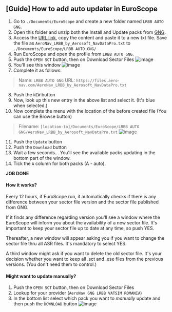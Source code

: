 ## [Guide] How to add auto updater in EuroScope

1. Go to ```./Documents/EuroScope``` and create a new folder named ```LRBB AUTO GNG```.
2. Open this folder and unzip both the Install and Update packs from [GNG](https://files.aero-nav.com/LRBB).
3. Access the [URL link](https://files.aero-nav.com/AeroNav_LRBB_by_Aerosoft_NavDataPro.txt), copy the content and paste it to a new txt file. Save the file as ```AeroNav_LRBB_by_Aerosoft_NavDataPro.txt``` to ```./Documents/EuroScope/LRBB AUTO GNG/```
4. Run EuroScope and open the profile from ```LRBB AUTO GNG```. 
5. Push the ```OPEN SCT``` button, then on Download Sector Files
![image][first]
6. You'll see this window
![image][before]
7. Complete it as follows:
> Name: ```LRBB AUTO GNG```
> URL: ```https://files.aero-nav.com/AeroNav_LRBB_by_Aerosoft_NavDataPro.txt```
8. Push the ```NEW``` button
9. Now, look up this new entry in the above list and select it. (It's blue when selected.)
10. Now complete the menu with the location of the before created file (You can use the Browse button)
> Filename: ```[location-to]/Documents/EuroScope/LRBB AUTO GNG/AeroNav_LRBB_by_Aerosoft_NavDataPro.txt```
![image][after]
11. Push the ```Update``` button
12. Push the ```Download``` button
13. Wait a few seconds... You'll see the available packs updating in the bottom part of the window. 
14. Tick the ```A``` column for both packs (A - auto).

**JOB DONE**

#### How it works?

Every 12 hours, if EuroScope run, it automatically checks if there is any difference between your sector file version and the sector file published from GNG.

If it finds any difference regarding version you'll see a window where the EuroScope will inform you about the availability of a new sector file. It's important to keep your sector file up to date at any time, so push YES. 

Thereafter, a new window will appear asking you if you want to change the sector file thru all ASR files. It's mandatory to select YES.

A third window might ask if you want to delete the old sector file. It's your decision whether you want to keep all .sct and .ese files from the previous versions. (You don't need them to control.)

#### Might want to update manually?

1. Push the ```OPEN SCT``` button, then on Download Sector Files
2. Lookup for your provider (```AeroNav GNG LRBB VATSIM ROMANIA```)
3. In the bottom list select which pack you want to *manually* update and then push the ```DOWNLOAD``` button
![image][manual]

[first]: ../../images/euroscope-download-sector-files-menu.png
[before]: ../../images/euroscope-dsfp.png
[after]: ../../images/euroscope-auto-updater-completed.png
[manual]: ../../images/euroscope-auto-but-manual.png